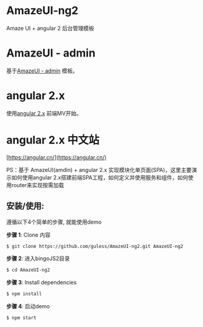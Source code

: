 # AmazeUI-ng2
Amaze UI + angular 2 后台管理模板

# AmazeUI - admin

基于[AmazeUI - admin](http://amazeui.org/examples/admin-index.html) 模板。

# angular 2.x

使用[angular 2.x](https://github.com/angular/angular) 前端MV开始。

# angular 2.x 中文站

[https://angular.cn/](https://angular.cn/)

PS：基于 AmazeUI(amdin) + angular 2.x 实现模块化单页面(SPA)，这里主要演示如何使用angular 2.x搭建前端SPA工程，如何定义并使用服务和组件，如何使用router来实现按需加载

## 安装/使用:

遵循以下4个简单的步骤, 就能使用demo

**步骤 1**: Clone 内容
```bash
$ git clone https://github.com/guless/AmazeUI-ng2.git AmazeUI-ng2
```

**步骤 2**: 进入bingoJS2目录
```bash
$ cd AmazeUI-ng2
```

**步骤 3**: Install dependencies
```bash
$ npm install
```

**步骤 4**: 启动demo
```bash
$ npm start
```